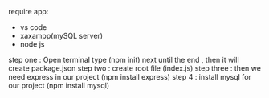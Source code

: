 require app:
- vs code
- xaxampp(mySQL server) 
- node js 

step one : Open terminal type (npm init) next until the end , then it will create package.json
step two : create root file (index.js)
step three :  then we need express in our project (npm install express)
step 4 : install mysql for our project (npm install mysql)
